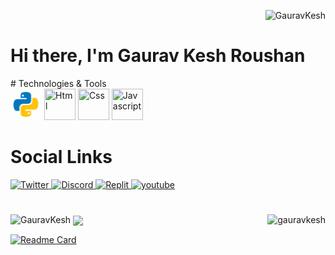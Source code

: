 <p align="right"> <img src="https://komarev.com/ghpvc/?username=GauravKesh&label=Visitors&color=0e75b6&style=flat&theme=transparent" alt="GauravKesh" /> </p>
<h1>Hi there, I'm Gaurav Kesh Roushan</h1>
# Technologies & Tools 
<div>
<img  title="Python" src="./img/icons8-python.gif"  width=50 height=50 border-radius=20>
<img  title="Html" width=50 height=50 border-radius=20>
<img  title="Css" width=50 height=50 border-radius=20>
<img  title="Javascript" width=50 height=50 border-radius=20>

<br>
</div>

# Social Links
<div style= "margin:2" "padding:2">
<a href="" title="instagram logo icons"  width=50 height=50 border-radius=20/> </a>

  <a href="https://www.instagram.com" target="_blank" >
    <img height="50" title="Twitter" src= width=50 height=50 border-radius=20/>
 </a>

 <a href="https://www.instagram.com" target="_blank">
    <img height="50" title="Discord" src=  width=50 height=50 border-radius=20/>
 </a>
    <a href="https://www.replit.com" target="_blank">
    <img height="50" title="Replit" src=  width=50 height=50 border-radius=20/>
 </a>

   <a href="https://youtube.com" target="_blank">
    <img height="50" title="youtube" src=  width=50 height=50 border-radius=20/>
   </a>
 </div>
 
#
  
<img align-item="center" padding=20 margin=10 src="https://github-readme-stats.vercel.app/api/top-langs?username=GauravKesh&show_icons=true&locale=en&layout=compact&theme=transparent" alt="GauravKesh" />
<img align="right"  src="https://github-readme-streak-stats.herokuapp.com/?user=GauravKesh&theme=transparent" alt="gauravkesh" />

<img align="center" width="480" src="https://github-readme-stats.vercel.app/api?username=GauravKesh&show_icons=true&hide_border=true&&count_private=true&include_all_commits=true&theme=transparent" />


[![Readme Card](https://github-readme-stats.vercel.app/api/pin/?username=GauravKesh&repo=GauravKesh.github.io&theme=transparent&hide_border=false)](https://github.com/GauravKesh/GauravKesh.github.io)

